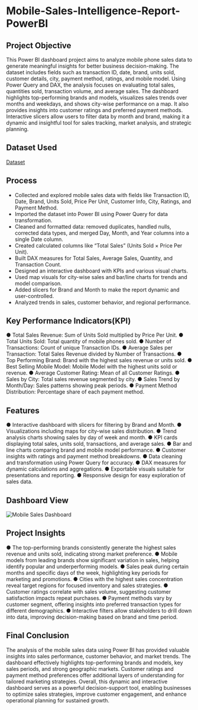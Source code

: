 # Mobile-Sales-Intelligence-Report-PowerBI
## Project Objective
This Power BI dashboard project aims to analyze mobile phone sales data to generate meaningful insights for better business decision-making. The dataset includes fields such as transaction ID, date, brand, units sold, customer details, city, payment method, ratings, and mobile model. Using Power Query and DAX, the analysis focuses on evaluating total sales, quantities sold, transaction volume, and average sales. The dashboard highlights top-performing brands and models, visualizes sales trends over months and weekdays, and shows city-wise performance on a map. It also provides insights into customer ratings and preferred payment methods. Interactive slicers allow users to filter data by month and brand, making it a dynamic and insightful tool for sales tracking, market analysis, and strategic planning.

## Dataset Used
<a href="https://github.com/shantijul4585/Mobile-Sales-Intelligence-Report-PowerBI/blob/main/Mobile%20Sales%20Dashboard%20Using%20PowerBI.pbix">Dataset</a>

## Process
- Collected and explored mobile sales data with fields like Transaction ID, Date, Brand, Units Sold, Price Per Unit, Customer Info, City, Ratings, and Payment Method.
- Imported the dataset into Power BI using Power Query for data transformation.
- Cleaned and formatted data: removed duplicates, handled nulls, corrected data types, and merged Day, Month, and Year columns into a single Date column.
- Created calculated columns like “Total Sales” (Units Sold × Price Per Unit).
- Built DAX measures for Total Sales, Average Sales, Quantity, and Transaction Count.
- Designed an interactive dashboard with KPIs and various visual charts.
- Used map visuals for city-wise sales and bar/line charts for trends and model comparison.
- Added slicers for Brand and Month to make the report dynamic and user-controlled.
- Analyzed trends in sales, customer behavior, and regional performance.

## Key Performance Indicators(KPI)
● Total Sales Revenue: Sum of Units Sold multiplied by Price Per Unit.
● Total Units Sold: Total quantity of mobile phones sold.
● Number of Transactions: Count of unique Transaction IDs.
● Average Sales per Transaction: Total Sales Revenue divided by Number of Transactions.
● Top Performing Brand: Brand with the highest sales revenue or units sold.
● Best Selling Mobile Model: Mobile Model with the highest units sold or revenue.
● Average Customer Rating: Mean of all Customer Ratings.
● Sales by City: Total sales revenue segmented by city.
● Sales Trend by Month/Day: Sales patterns showing peak periods.
● Payment Method Distribution: Percentage share of each payment method.

## Features
● Interactive dashboard with slicers for filtering by Brand and Month.
● Visualizations including maps for city-wise sales distribution.
● Trend analysis charts showing sales by day of week and month.
● KPI cards displaying total sales, units sold, transactions, and average sales.
● Bar and line charts comparing brand and mobile model performance.
● Customer insights with ratings and payment method breakdowns.
● Data cleaning and transformation using Power Query for accuracy.
● DAX measures for dynamic calculations and aggregations.
● Exportable visuals suitable for presentations and reporting.
● Responsive design for easy exploration of sales data.

## Dashboard View
![Mobile Sales Dashboard](https://github.com/user-attachments/assets/33ab8193-37fb-4c88-853c-74f9e61087c5)

## Project Insights
● The top-performing brands consistently generate the highest sales revenue and units sold, indicating strong market preference.
● Mobile models from leading brands show significant variation in sales, helping identify popular and underperforming models.
● Sales peak during certain months and specific days of the week, highlighting key periods for marketing and promotions.
● Cities with the highest sales concentration reveal target regions for focused inventory and sales strategies.
● Customer ratings correlate with sales volume, suggesting customer satisfaction impacts repeat purchases.
● Payment methods vary by customer segment, offering insights into preferred transaction types for different demographics.
● Interactive filters allow stakeholders to drill down into data, improving decision-making based on brand and time period.

## Final Conclusion
The analysis of the mobile sales data using Power BI has provided valuable insights into sales performance, customer behavior, and market trends. The dashboard effectively highlights top-performing brands and models, key sales periods, and strong geographic markets. Customer ratings and payment method preferences offer additional layers of understanding for tailored marketing strategies. Overall, this dynamic and interactive dashboard serves as a powerful decision-support tool, enabling businesses to optimize sales strategies, improve customer engagement, and enhance operational planning for sustained growth.

